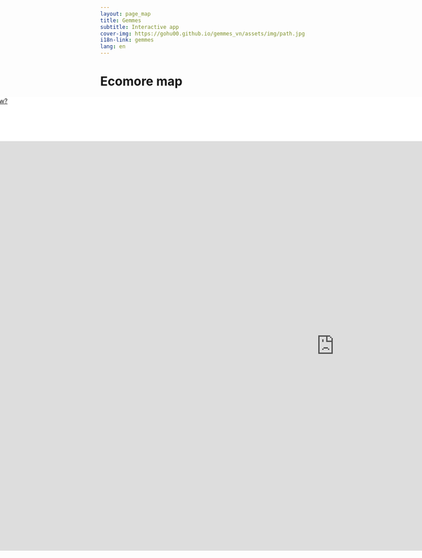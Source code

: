 ```yaml
---
layout: page_map
title: Gemmes
subtitle: Interactive app
cover-img: https://gohu00.github.io/gemmes_vn/assets/img/path.jpg
i18n-link: gemmes
lang: en
---
```




<style>

.map-helper, iframe {
    width: 1800px;
    height: 100px;
    margin: auto auto auto -73%;
    background-color: #ffffff;
}

iframe {
    display: block;
    border-style:none;
	border:none; 
	overflow:hidden;	
	height:930px; 
	left:100px; 
	text-align:center;
}



</style>


<h1 class="text-center"> Ecomore map </h1>

<div class="map-helper">
<a href="https://gohu00.shinyapps.io/map_typhoon/">Open in a new window?</a>

</div>



<iframe ddd scrolling="no" src="https://gohu00.shinyapps.io/map_typhoon/"
></iframe>
